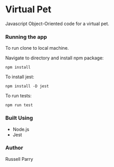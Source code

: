 # Virtual Pet

Javascript Object-Oriented code for a virtual pet.

### Running the app
To run clone to local machine.

Navigate to directory and install npm package:
```
npm install
```
To install jest:
```
npm install -D jest
```
To run tests:
```
npm run test
```
### Built Using
 - Node.js
 - Jest



### Author

Russell Parry


